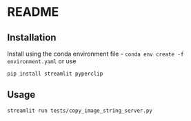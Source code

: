 # README

## Installation
Install using the conda environment file - `conda env create -f environment.yaml` or use

`pip install streamlit pyperclip`
## Usage
`streamlit run tests/copy_image_string_server.py`